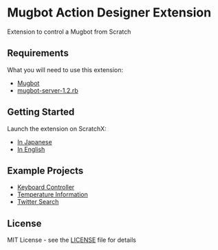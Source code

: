 # Mugbot Action Designer Extension

Extension to control a Mugbot from Scratch

## Requirements

What you will need to use this extension:

* [Mugbot](http://www.mugbot.com)
* [mugbot-server-1.2.rb](https://github.com/mugbot/Mugbot-System)

## Getting Started

Launch the extension on ScratchX:

* [In Japanese](http://scratchx.org/?url=https://gakuchan.github.io/scratchx-mad/mad.js&lang=ja)
* [In English](http://scratchx.org/?url=https://gakuchan.github.io/scratchx-mad/mad.js&lang=en)

## Example Projects

* [Keyboard Controller](http://scratchx.org/?url=https://gakuchan.github.io/scratchx-mad/examples/KeyboardController.sbx)
* [Temperature Information](http://scratchx.org/?url=https://gakuchan.github.io/scratchx-mad/examples/TemperatureInformation.sbx)
* [Twitter Search](http://scratchx.org/?url=https://gakuchan.github.io/scratchx-mad/examples/TwitterSearch.sbx)

## License

MIT License - see the [LICENSE](https://github.com/gakuchan/scratchx-mad/blob/master/LICENSE) file for details
